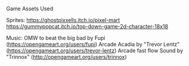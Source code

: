 Game Assets Used

Sprites:
https://ghostpixxells.itch.io/pixel-mart
https://gummypopcat.itch.io/top-down-game-2d-character-18x18

Music:
OMW to beat the big bad by Fupi (https://opengameart.org/users/fupi)
Arcade Acadia by "Trevor Lentz" (https://opengameart.org/users/trevor-lentz)
Arcade fast flow Sound by "Trinnox" (http://opengameart.org/users/trinnox)
